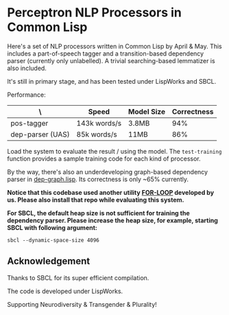 # Perceptron NLP Processors in Common Lisp

Here's a set of NLP processors written in Common Lisp by April & May.
This includes a part-of-speech tagger and a transition-based
dependency parser (currently only unlabelled). A trivial
searching-based lemmatizer is also included.

It's still in primary stage, and has been tested under LispWorks and
SBCL.

Performance:

| \                | Speed         | Model Size | Correctness |
| ---------------- | ------------- | ---------- | ----------- |
| pos-tagger       |  143k words/s |      3.8MB |         94% |
| dep-parser (UAS) |   85k words/s |       11MB |         86% |

Load the system to evaluate the result / using the model. The
`test-training` function provides a sample training code for each kind
of processor.

By the way, there's also an underdeveloping graph-based dependency
parser in [dep-graph.lisp](./dep-graph.lisp). Its correctness is only
~65% currently.

**Notice that this codebase used another utility
[FOR-LOOP](https://github.com/apr3vau/for-loop) developed by us.
Please also install that repo while evaluating this system.**

**For SBCL, the default heap size is not sufficient for training the
dependency parser. Please increase the heap size, for example,
starting SBCL with following argument:**

	sbcl --dynamic-space-size 4096

## Acknowledgement

Thanks to SBCL for its super efficient compilation.

The code is developed under LispWorks.

Supporting Neurodiversity & Transgender & Plurality!
